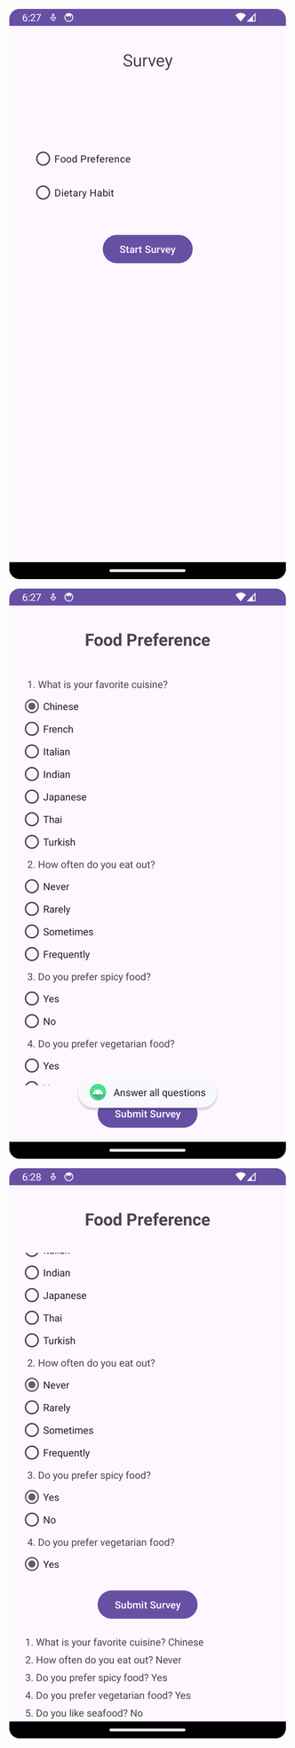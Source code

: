![Screenshot_20240310_182730.png](Screenshot_20240310_182730.png)

![Screenshot_20240310_182755.png](Screenshot_20240310_182755.png)

![Screenshot_20240310_182809.png](Screenshot_20240310_182809.png)